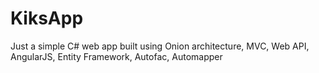 # KiksApp
Just a simple C# web app built using Onion architecture, MVC, Web API, AngularJS, Entity Framework, Autofac, Automapper
